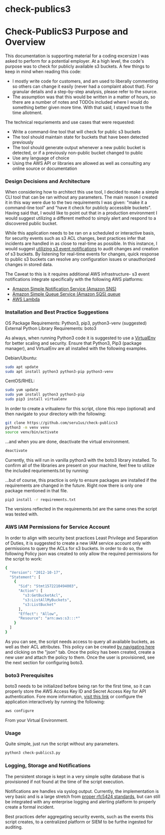 # check-publics3

# Check-PublicS3 Purpose and Overview

This documentation is supporting material for a coding excersize I was asked to perform for a potential employer. At a high level, the code's purpose was to check for publicly available s3 buckets. A few things to keep in mind when reading this code:
  - I mostly write code for customers, and am used to liberally commenting so others can change it easily (never had a complaint about that). For granular details and a step-by-step analysis, please refer to the source.
  - The assumption was that this would be written in a matter of hours, so there are a number of notes and TODOs included where I would do something better given more time. With that said, I stayed true to the time allotment. 


The technical requriements and use cases that were requested:
  - Write a command-line tool that will check for public s3 buckets
  - The tool should maintain state for buckets that have been detected previously
  - The tool should generate output whenever a new public bucket is detected, or if a previously non-public bucket changed to public
  - Use any language of choice
  - Using the AWS API or libraries are allowed as well as consulting any online source or documentation

### Design Decisions and Architecture
When considering how to architect this use tool, I decided to make a simple CLI tool that can be ran without any parameters. The main reason I created it in this way were due to the two requirements I was given: "make it a command-line tool" and "have it check for publicly accessible buckets". Having said that, I would like to point out that in a production environment I would suggest utilizing a different method to simply alert and respond to a discovered public bucket.

While this application needs to be ran on a scheduled or interactive basis, for security events such as s3 ACL changes, best practices infer that incidents are handled in as close to real-time as possible. In this instance, I would suggest [utilizing s3 event notifications](https://docs.aws.amazon.com/AmazonS3/latest/dev/NotificationHowTo.html) to audit changes and creation of s3 buckets. By listening for real-time events for changes, quick response to public s3 buckets can resolve any configuration issues or unauthorized changes in stored data.

The Caveat to this is it requires additional AWS infrastructure- s3 event notifications integrate specifically with the following AWS platforms:
  - [Amazon Simple Notification Service (Amazon SNS) ](https://aws.amazon.com/sns/)
  - [Amazon Simple Queue Service (Amazon SQS) queue](https://aws.amazon.com/sqs/)
  - [AWS Lambda](https://docs.aws.amazon.com/lambda/latest/dg/with-s3.html)

### Installation and Best Practice Suggestions
OS Package Requirements: Python3, pip3, python3-venv (suggested)
External Python Library Requirements: boto3

As always, when running Python3 code it is suggested to use a [VirtualEnv](https://docs.python.org/3/tutorial/venv.html) for better scaling and security. Ensure that Python3, Pip3 (package manager), and VirtualEnv are all installed with the following examples.

Debian/Ubuntu:
```sh
sudo apt update
sudo apt install python3 python3-pip python3-venv
```

CentOS/RHEL:
```sh
sudo yum update
sudo yum install python3 python3-pip
sudo pip3 install virtualenv
```

In order to create a vritualenv for this script, clone this repo (optional) and then navigate to your directory with the following:

```sh
git clone https://github.com/seru1us/check-publics3
python3 -m venv venv
source venv/bin/activate
```

...and when you are done, deactivate the virtual environment.

```sh
deactivate
```

Currently, this will run in vanilla python3 with the boto3 library installed. To confirm all of the libraries are present on your machine, feel free to utilize the included requriements.txt by running:

...but of course, this practice is only to ensure packages are installed if the requirements are changed in the future. Right now there is only one package mentioned in that file.

```sh
pip3 install -r requirements.txt
```

The versions reflected in the requirements.txt are the same ones the script was tested with.

### AWS IAM Permissions for Service Account
In order to align with security best practices Least Privilege and Separation of Duties, it is suggested to create a new IAM service account only with permissions to query the ACLs for s3 buckets. In order to do so, the following Policy json was created to only allow the required permissions for the script to work:

```sh
{
  "Version": "2012-10-17",
  "Statement": [
    {
      "Sid": "Stmt1572210494003",
      "Action": [
        "s3:GetBucketAcl",
        "s3:ListAllMyBuckets",
        "s3:ListBucket"
      ],
      "Effect": "Allow",
      "Resource": "arn:aws:s3:::*"
    }
  ]
}
```

As you can see, the script needs access to query all available buckets, as well as their ACL attributes. This policy can be created [by navigating here](https://console.aws.amazon.com/iam/home?region=us-east-2#/policies$new) and clicking on the "json" tab. Once the policy has been created, create a new user and attach the policy to them. Once the user is provisioned, see the next section for configuring boto3.

### boto3 Prerequisites 
boto3 needs to be initialized before being ran for the first time, so it can properly store the AWS Access Key ID and Secret Access Key for API authentication. Fore more information, [visit this link](https://boto3.amazonaws.com/v1/documentation/api/latest/guide/configuration.html) or configure the application interactively by running the following:

```sh
aws configure
```

From your Virtual Environment.

### Usage
Quite simple, just run the script without any parameters. 

```sh
python3 check-publics3.py
```

### Logging, Storage and Notifications
The persistent storage is kept in a very simple sqlite database that is provisioned if not found at the time of the script execution. 

Notifications are handles via syslog output. Currently, the implementation is very basic and is a large stretch from [proper rfc5424 standards](https://tools.ietf.org/html/rfc5424), but can still be integrated with any enterprise logging and alerting platform to properly create a formal incident. 

Best practices defer aggregating security events, such as the events this script creates, to a centralized platform or SIEM to be furthe ingested for auditing. 


